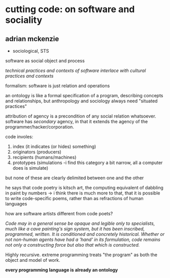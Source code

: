 # cutting code: on software and sociality
## adrian mckenzie

- sociological, STS

software as social object and process

*technical practices and contexts of software interlace with cultural practices and contexts*

formalism: software is just relation and operations

an ontology is like a formal specification of a program, describing concepts and relationships, but anthropology and sociology always need "situated practices"

attribution of agency is a precondition of any social relation whatsoever. software has *secondary* agency, in that it extends the agency of the programmer/hacker/corporation.

code involes:
1. index (it indicates (or hides) something)
2. originators (producers)
3. recipients (humans/machines)
4. prototypes (simulations -i find this category a bit narrow, all a computer does is simulate)

but none of these are clearly delimited between one and the other

he says that code poetry is kitsch art, the computing equivalent of dabbling in paint by numbers -> i think there is much more to that, that it is possible to write code-specific poems, rather than as refractions of human languages

how are software artists different from code poets?

*Code may in a general sense be opaque and legible only to specialists, much like a cave painting's sign system, but it has been inscribed, programmed, written.  It is conditioned and concretely historical.  Whether or not non-human agents have had a 'hand' in its formulation, code remains not only a constructing force but also that which is constructed.*

Highly recursive. extreme programming treats "the program" as both the object and model of work.

**every programming language is already an ontology**
